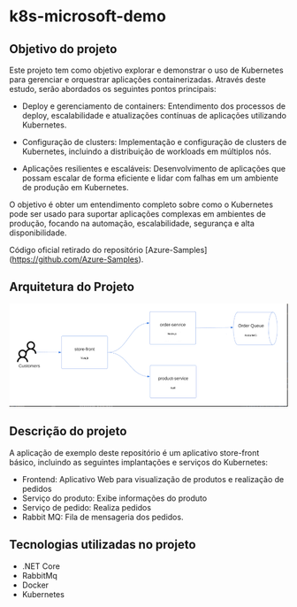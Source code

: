 # k8s-microsoft-demo
## Objetivo do projeto

Este projeto tem como objetivo explorar e demonstrar o uso de Kubernetes para gerenciar e orquestrar aplicações containerizadas. Através deste estudo, serão abordados os seguintes pontos principais:

* Deploy e gerenciamento de containers: Entendimento dos processos de deploy, escalabilidade e atualizações contínuas de aplicações utilizando Kubernetes.

* Configuração de clusters: Implementação e configuração de clusters de Kubernetes, incluindo a distribuição de workloads em múltiplos nós.

* Aplicações resilientes e escaláveis: Desenvolvimento de aplicações que possam escalar de forma eficiente e lidar com falhas em um ambiente de produção em Kubernetes.

O objetivo é obter um entendimento completo sobre como o Kubernetes pode ser usado para suportar aplicações complexas em ambientes de produção, focando na automação, escalabilidade, segurança e alta disponibilidade.

Código oficial retirado do repositório [Azure-Samples] (https://github.com/Azure-Samples).

## Arquitetura do Projeto

![Imagem](architecture/sample.png)

## Descrição do projeto

A aplicação de exemplo deste repositório é um aplicativo store-front básico, incluindo as seguintes implantações e serviços do Kubernetes:

* Frontend: Aplicativo Web para visualização de produtos e realização de pedidos
* Serviço do produto: Exibe informações do produto
* Serviço de pedido: Realiza pedidos
* Rabbit MQ: Fila de mensageria dos pedidos.

## Tecnologias utilizadas no projeto

* .NET Core
* RabbitMq
* Docker
* Kubernetes
